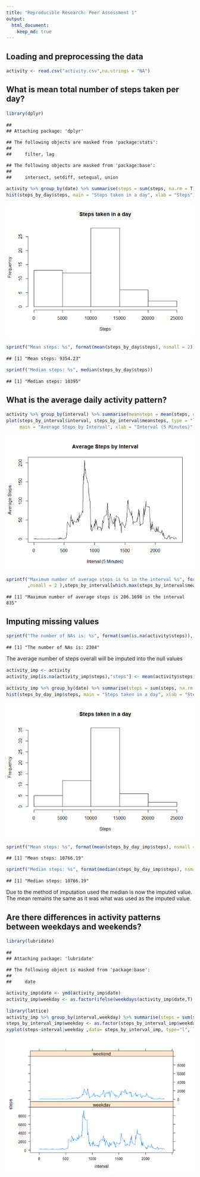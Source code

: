 ```yaml
---
title: "Reproducible Research: Peer Assessment 1"
output: 
  html_document:
    keep_md: true
---
```



## Loading and preprocessing the data


```r
activity <- read.csv("activity.csv",na.strings = "NA")
```


## What is mean total number of steps taken per day?

```r
library(dplyr)
```

```
## 
## Attaching package: 'dplyr'
```

```
## The following objects are masked from 'package:stats':
## 
##     filter, lag
```

```
## The following objects are masked from 'package:base':
## 
##     intersect, setdiff, setequal, union
```

```r
activity %>% group_by(date) %>% summarise(steps = sum(steps, na.rm = T)) -> steps_by_day
hist(steps_by_day$steps, main = "Steps taken in a day", xlab = "Steps")
```

![](PA1_template_files/figure-html/unnamed-chunk-2-1.png)<!-- -->

```r
sprintf("Mean steps: %s", format(mean(steps_by_day$steps), nsmall = 2))
```

```
## [1] "Mean steps: 9354.23"
```

```r
sprintf("Median steps: %s", median(steps_by_day$steps))
```

```
## [1] "Median steps: 10395"
```

## What is the average daily activity pattern?

```r
activity %>% group_by(interval) %>% summarise(meansteps = mean(steps, na.rm = T)) -> steps_by_interval
plot(steps_by_interval$interval, steps_by_interval$meansteps, type = "l",
     main = "Average Steps by Interval", xlab = "Interval (5 Minutes)", ylab = "Average Steps")
```

![](PA1_template_files/figure-html/unnamed-chunk-4-1.png)<!-- -->

```r
sprintf("Maximum number of average steps is %s in the interval %s", format(max(steps_by_interval$meansteps)
        ,nsmall = 2 ),steps_by_interval[which.max(steps_by_interval$meansteps),"interval"])
```

```
## [1] "Maximum number of average steps is 206.1698 in the interval 835"
```

## Imputing missing values

```r
sprintf("The number of NAs is: %s", format(sum(is.na(activity$steps)), nsmall = 2) )
```

```
## [1] "The number of NAs is: 2304"
```
The average number of steps overall will be imputed into the null values

```r
activity_imp <- activity
activity_imp[is.na(activity_imp$steps),"steps"] <- mean(activity$steps, na.rm = T)
```


```r
activity_imp %>% group_by(date) %>% summarise(steps = sum(steps, na.rm = T)) -> steps_by_day_imp
hist(steps_by_day_imp$steps, main = "Steps taken in a day", xlab = "Steps")
```

![](PA1_template_files/figure-html/unnamed-chunk-8-1.png)<!-- -->

```r
sprintf("Mean steps: %s", format(mean(steps_by_day_imp$steps), nsmall = 2))
```

```
## [1] "Mean steps: 10766.19"
```

```r
sprintf("Median steps: %s", format(median(steps_by_day_imp$steps), nsmall = 2))
```

```
## [1] "Median steps: 10766.19"
```

Due to the method of imputation used the median is now the imputed value. The mean remains the same as it was what was used as the imputed value.

## Are there differences in activity patterns between weekdays and weekends?


```r
library(lubridate)
```

```
## 
## Attaching package: 'lubridate'
```

```
## The following object is masked from 'package:base':
## 
##     date
```

```r
activity_imp$date <- ymd(activity_imp$date)
activity_imp$weekday <- as.factor(ifelse(weekdays(activity_imp$date,T) %in% c("Sat","Sun"),"weekend","weekday"))
```


```r
library(lattice)
activity_imp %>% group_by(interval,weekday) %>% summarise(steps = sum(steps, na.rm = T)) -> steps_by_interval_imp
steps_by_interval_imp$weekday <- as.factor(steps_by_interval_imp$weekday)
xyplot(steps~interval|weekday ,data= steps_by_interval_imp, type="l", layout = c(1,2))
```

![](PA1_template_files/figure-html/unnamed-chunk-11-1.png)<!-- -->
